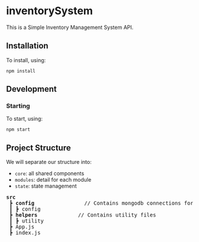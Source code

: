 # inventorySystem

This is a Simple Inventory Management System API.

## Installation 
To install, using:
```
npm install
```

## Development

### Starting
To start, using:
```
npm start
```


## Project Structure
We will separate our structure into:
- `core`: all shared components
- `modules`: detail for each module
- `state`: state management

<pre>
<b>src</b>
 ┣ <b>config</b>                // Contains mongodb connections for development and production, ...
 ┃ ┣ config
 ┣ <b>helpers</b>             // Contains utility files
 ┃ ┣ utility
 ┣ App.js
 ┣ index.js
</pre>
